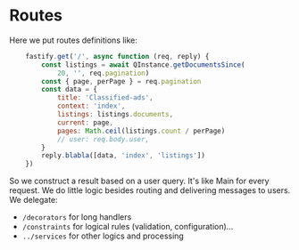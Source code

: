 # Routes

Here we put routes definitions like:

```js
    fastify.get('/', async function (req, reply) {
        const listings = await QInstance.getDocumentsSince(
            20, '', req.pagination)
        const { page, perPage } = req.pagination
        const data = {
            title: 'Classified-ads',
            context: 'index',
            listings: listings.documents,
            current: page,
            pages: Math.ceil(listings.count / perPage)
            // user: req.body.user,
        }
        reply.blabla([data, 'index', 'listings'])
    })
```
So we construct a result based on a user query. It's like Main for every request.
We do little logic besides routing and delivering messages to users.
We delegate:
- `/decorators` for long handlers
- `/constraints` for logical rules (validation, configuration)... 
- `../services` for other logics and processing
